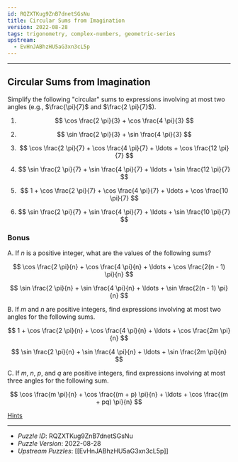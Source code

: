 ```yaml
---
id: RQZXTKug9ZnB7dnetSGsNu
title: Circular Sums from Imagination
version: 2022-08-28
tags: trigonometry, complex-numbers, geometric-series
upstream:
  - EvHnJABhzHU5aG3xn3cL5p
---
```


--------------------------------------------------------------------------------------------

## Circular Sums from Imagination

Simplify the following "circular" sums to expressions involving at most two angles
(e.g., $\frac{\pi}{7}$ and $\frac{2 \pi}{7}$).

1. $$
     \cos \frac{2 \pi}{3} + \cos \frac{4 \pi}{3}
   $$

2. $$
     \sin \frac{2 \pi}{3} + \sin \frac{4 \pi}{3}
   $$

3. $$
     \cos \frac{2 \pi}{7} + \cos \frac{4 \pi}{7} + \ldots + \cos \frac{12 \pi}{7}
   $$

4. $$
     \sin \frac{2 \pi}{7} + \sin \frac{4 \pi}{7} + \ldots + \sin \frac{12 \pi}{7}
   $$

5. $$
     1 + \cos \frac{2 \pi}{7} + \cos \frac{4 \pi}{7} + \ldots + \cos \frac{10 \pi}{7}
   $$

6. $$
     \sin \frac{2 \pi}{7} + \sin \frac{4 \pi}{7} + \ldots + \sin \frac{10 \pi}{7}
   $$

### Bonus

A. If $n$ is a positive integer, what are the values of the following sums?

   $$
     \cos \frac{2 \pi}{n} + \cos \frac{4 \pi}{n} + \ldots + \cos \frac{2(n - 1) \pi}{n}
   $$

   $$
     \sin \frac{2 \pi}{n} + \sin \frac{4 \pi}{n} + \ldots + \sin \frac{2(n - 1) \pi}{n}
   $$

B. If $m$ and $n$ are positive integers, find expressions involving at most two angles for
   the following sums.

   $$
     1 + \cos \frac{2 \pi}{n} + \cos \frac{4 \pi}{n} + \ldots + \cos \frac{2m \pi}{n}
   $$

   $$
     \sin \frac{2 \pi}{n} + \sin \frac{4 \pi}{n} + \ldots + \sin \frac{2m \pi}{n}
   $$

C. If $m$, $n$, $p$, and $q$ are positive integers, find expressions involving at most
   three angles for the following sum.

   $$
     \cos \frac{m \pi}{n} + \cos \frac{(m + p) \pi}{n} + \ldots
     + \cos \frac{(m + pq)  \pi}{n}
   $$

[Hints](RQZXTKug9ZnB7dnetSGsNu-hints.md)

--------------------------------------------------------------------------------------------

* _Puzzle ID_: RQZXTKug9ZnB7dnetSGsNu
* _Puzzle Version_: 2022-08-28
* _Upstream Puzzles_: [[EvHnJABhzHU5aG3xn3cL5p]]
